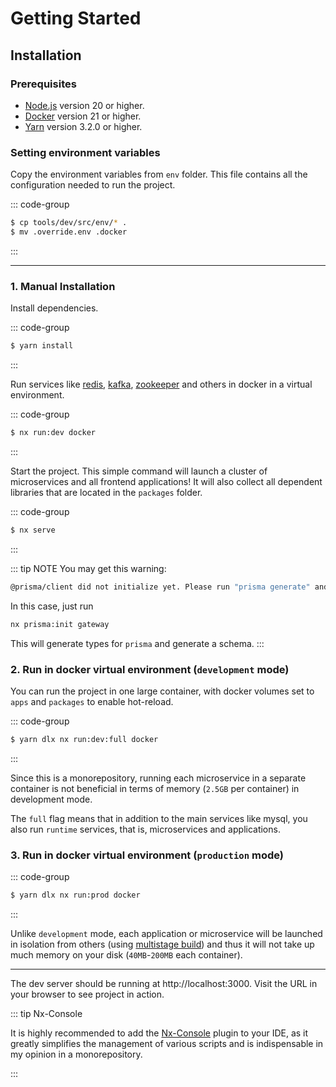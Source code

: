 # Getting Started

## Installation

### Prerequisites

- [Node.js](https://nodejs.org/en/download/package-manager) version 20 or higher.
- [Docker](https://docs.docker.com/engine/install/ubuntu/) version 21 or higher.
- [Yarn](https://github.com/yarnpkg/berry) version 3.2.0 or higher.

### Setting environment variables

Copy the environment variables from `env` folder. This file contains all the 
configuration needed to run the project.

::: code-group

```sh
$ cp tools/dev/src/env/* .
$ mv .override.env .docker
```

:::

---

### 1. Manual Installation

Install dependencies.

::: code-group
```sh [yarn]
$ yarn install
```
:::

Run services like [redis](https://redis.io/),
[kafka](https://kafka.apache.org/), [zookeeper](https://zookeeper.apache.org/) and others in docker in a virtual environment.

::: code-group
```sh [yarn]
$ nx run:dev docker
```
:::

Start the project. This simple command will launch a cluster of microservices and all frontend applications! It will also collect all dependent libraries that are located in the `packages` folder.

::: code-group
```sh [yarn]
$ nx serve
```
:::


::: tip NOTE
You may get this warning:

```sh 
@prisma/client did not initialize yet. Please run "prisma generate" and try to import it again
```

In this case, just run

```sh
nx prisma:init gateway
```
This will generate types for `prisma` and generate a schema.
:::

### 2. Run in docker virtual environment (`development` mode)

You can run the project in one large container, with docker volumes set to `apps` and `packages` to enable hot-reload.

::: code-group
```sh [yarn]
$ yarn dlx nx run:dev:full docker
```
:::

Since this is a monorepository, running each microservice in a separate container is not beneficial in terms of memory (`2.5GB` per container) in development mode.

The `full` flag means that in addition to the main services like mysql, you also run `runtime` services, that is, microservices and applications.
### 3. Run in docker virtual environment (`production` mode)

::: code-group
```sh [yarn]
$ yarn dlx nx run:prod docker
```
:::

Unlike `development` mode, each application or microservice will be launched in isolation from others 
(using [multistage build](https://docs.docker.com/build/building/multi-stage/)) and thus it will not take 
up much memory on your disk (`40MB`-`200MB` each container).

---

The dev server should be running at http://localhost:3000. 
Visit the URL in your browser to see project in action.


::: tip Nx-Console

It is highly recommended to add the [Nx-Console](https://nx.dev/recipes/nx-console) plugin to your IDE, as it greatly simplifies the management of various 
scripts and is indispensable in my opinion in a monorepository.

:::
